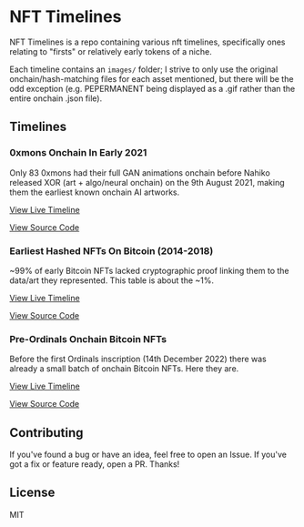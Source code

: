 # NFT Timelines

NFT Timelines is a repo containing various nft timelines, specifically ones relating to "firsts" or relatively early tokens of a niche.

Each timeline contains an `images/` folder; I strive to only use the original onchain/hash-matching files for each asset mentioned, but there will be the odd exception (e.g. PEPERMANENT being displayed as a .gif rather than the entire onchain .json file).

## Timelines

### 0xmons Onchain In Early 2021

Only 83 0xmons had their full GAN animations onchain before Nahiko released XOR (art + algo/neural onchain) on the 9th August 2021, making them the earliest known onchain AI artworks.

[View Live Timeline](https://dsgriffin.github.io/nft-timelines/0xmons-onchain-in-early-2021/)

[View Source Code](https://github.com/dsgriffin/nft-timelines/tree/main/0xmons-onchain-in-early-2021)

### Earliest Hashed NFTs On Bitcoin (2014-2018)

~99% of early Bitcoin NFTs lacked cryptographic proof linking them to the data/art they represented. This table is about the ~1%.

[View Live Timeline](https://dsgriffin.github.io/nft-timelines/earliest-hashed-nfts-on-bitcoin/)

[View Source Code](https://github.com/dsgriffin/nft-timelines/tree/main/earliest-hashed-nfts-on-bitcoin)

### Pre-Ordinals Onchain Bitcoin NFTs

Before the first Ordinals inscription (14th December 2022) there was already a small batch of onchain Bitcoin NFTs. Here they are.

[View Live Timeline](https://dsgriffin.github.io/nft-timelines/pre-ordinals-onchain-bitcoin-nfts/)

[View Source Code](https://github.com/dsgriffin/nft-timelines/tree/main/pre-ordinals-onchain-bitcoin-nfts)

## Contributing

If you've found a bug or have an idea, feel free to open an Issue. If you've got a fix or feature ready, open a PR. Thanks!

## License

MIT
